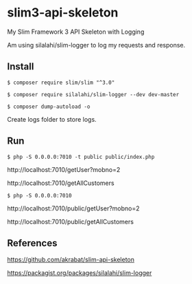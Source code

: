 # slim3-api-skeleton
My Slim Framework 3 API Skeleton with Logging

Am using silalahi/slim-logger to log my requests and response.

## Install

```shell
$ composer require slim/slim "^3.0"

$ composer require silalahi/slim-logger --dev dev-master

$ composer dump-autoload -o

```

Create logs folder to store logs.

## Run

```
$ php -S 0.0.0.0:7010 -t public public/index.php
```

http://localhost:7010/getUser?mobno=2

http://localhost:7010/getAllCustomers

```
$ php -S 0.0.0.0:7010 
```

http://localhost:7010/public/getUser?mobno=2

http://localhost:7010/public/getAllCustomers

## References

https://github.com/akrabat/slim-api-skeleton

https://packagist.org/packages/silalahi/slim-logger
